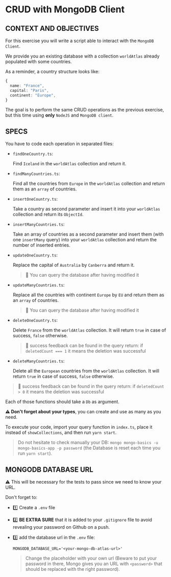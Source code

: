# CRUD with MongoDB Client

## CONTEXT AND OBJECTIVES

For this exercise you will write a script able to interact with the `MongoDB Client`.

We provide you an existing database with a collection `worldAtlas` already populated with some countries.

As a reminder, a country structure looks like:

```typescript
{
  name: "France",
  capital: "Paris",
  continent: "Europe",
}
```

The goal is to perform the same CRUD operations as the previous exercise, but this time using **only** `NodeJS` and `MongoDB client`.

## SPECS

You have to code each operation in separated files:

- `findOneCountry.ts`:

  Find `Iceland` in the `worldAtlas` collection and return it.

- `findManyCountries.ts`:

  Find all the countries from `Europe` in the `worldAtlas` collection and return them as an `array` of countries.

- `insertOneCountry.ts`:

  Take a country as second parameter and insert it into your `worldAtlas` collection and return its `ObjectId`.

- `insertManyCountries.ts`:

  Take an array of countries as a second parameter and insert them (with one `insertMany` query) into your `worldAtlas` collection and return the number of inserted entries.

- `updateOneCountry.ts`:

  Replace the capital of `Australia` by `Canberra` and return it.
  > 🔎 You can query the database after having modified it

- `updateManyCountries.ts`:

  Replace all the countries with continent `Europe` by `EU` and return them as an `array` of countries.
  > 🔎 You can query the database after having modified it

- `deleteOneCountry.ts`:

  Delete `France` from the `worldAtlas` collection. It will return `true` in case of success, `false` otherwise.
  > 🔎 success feedback can be found in the query return: if `deletedCount === 1` it means the deletion was successful

- `deleteManyCountries.ts`:

  Delete all the `European` countries from the `worldAtlas` collection. It will return `true` in case of success, `false` otherwise.
 > 🔎 success feedback can be found in the query return: if `deletedCount > 0` it means the deletion was successful

Each of those functions should take a `Db` as argument.

**⚠️ Don't forget about your types**, you can create and use as many as you need.

To execute your code, import your query function in `index.ts`, place it instead of `showCollections`, and then run `yarn start`.

> Do not hesitate to check manually your DB: `mongo mongo-basics -u mongo-basics-app -p password` (the Database is reset each time you run `yarn start`).

## MONGODB DATABASE URL

⚠️ This will be necessary for the tests to pass since we need to know your URL.

Don't forget to:

- 1️⃣ Create a `.env` file
- 2️⃣ **BE EXTRA SURE** that it is added to your `.gitignore` file to avoid revealing your password on Github on a push.
- 3️⃣ add the database url in the `.env` file:

  ```shell
  MONGODB_DATABASE_URL='<your-mongo-db-atlas-url>'
  ```

  > Change the placeholder with your own url (Beware to put your password in there, Mongo gives you an URL with `<password>` that should be replaced with the right password).
